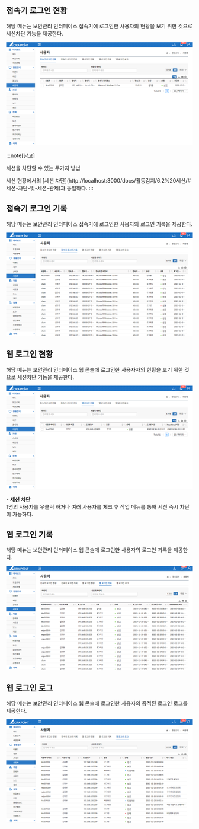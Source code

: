 ## 접속기 로그인 현황
해당 메뉴는 보안관리 인터페이스 접속기에 로그인한 사용자의 현황을 보기 위한 것으로 세션차단 기능을 제공한다.

![접속기 로그인 현황](image.png)

:::note[참고]
<p className='text-bold-with-margin'>세션을 차단할 수 있는 두가지 방법</p>
세션 현황에서의 [세션 차단](http://localhost:3000/docs/활동감지/6.2%20세션/#세션-차단-및-세션-관제)과 동일하다.
:::

## 접속기 로그인 기록
해당 메뉴는 보안관리 인터페이스 접속기에 로그인한 사용자의 로그인 기록을 제공한다.

![접속기 로그인 기록](image-1.png)

## 웹 로그인 현황
해당 메뉴는 보안관리 인터페이스 웹 콘솔에 로그인한 사용자자의 현황을 보기 위한 것으로 세션차단 기능을 제공한다.

![웹 로그인 현황](image-2.png)

&#45; **세션 차단**  
1명의 사용자를 우클릭 하거나 여러 사용자를 체크 후 작업 메뉴를 통해 세션 즉시 차단이 가능하다.

## 웹 로그인 기록
해당 메뉴는 보안관리 인터페이스 웹 콘솔에 로그인한 사용자의 로그인 기록을 제공한다.

![웹 로그인 기록](image-3.png)

## 웹 로그인 로그
해당 메뉴는 보안관리 인터페이스 웹 콘솔에 로그인한 사용자의 증적된 로그인 로그를 제공한다.

![웹 로그인 로그](image-4.png)